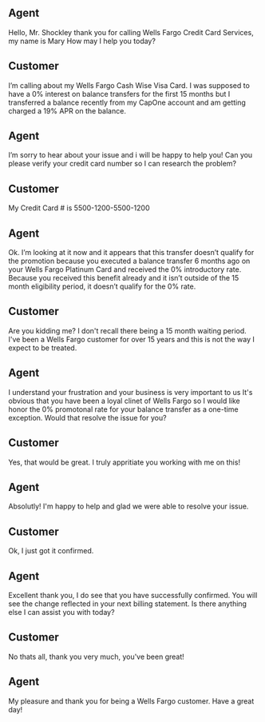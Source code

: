 ## Agent

Hello, Mr. Shockley thank you for calling Wells Fargo Credit Card Services, my name is Mary How may I help you today?

## Customer

I’m calling about my Wells Fargo Cash Wise Visa Card. I was supposed to have a 0% interest on balance transfers for the first 15 months but I transferred a balance recently from my CapOne account and am getting charged a 19% APR on the balance.

## Agent

I’m sorry to hear about your issue and i will be happy to help you! Can you please verify your credit card number so I can research the problem?

## Customer

My Credit Card # is 5500-1200-5500-1200

## Agent

Ok. I’m looking at it now and it appears that this transfer doesn’t qualify for the promotion because you executed a balance transfer 6 months ago on your Wells Fargo Platinum Card and received the 0% introductory rate. Because you received this benefit already and it isn’t outside of the 15 month eligibility period, it doesn’t qualify for the 0% rate.

## Customer

Are you kidding me? I don't recall there being a 15 month waiting period. I've been a Wells Fargo customer for over 15 years and this is not the way I expect to be treated.

## Agent

I understand your frustration and your business is very important to us  It's obvious that you have been a loyal clinet of Wells Fargo so I would like honor the 0% promotonal rate for your balance transfer as a one-time exception. Would that resolve the issue for you?

## Customer

Yes, that would be great. I truly appritiate you working with me on this!

## Agent

Absolutly! I'm happy to help and glad we were able to resolve your issue.

## Customer

Ok, I just got it confirmed.

## Agent

Excellent thank you, I do see that you have successfully confirmed. You will see the change reflected in your next billing statement. Is there anything else I can assist you with today?

## Customer

No thats all, thank you very much, you've been great!

## Agent

My pleasure and thank you for being a Wells Fargo customer. Have a great day!
